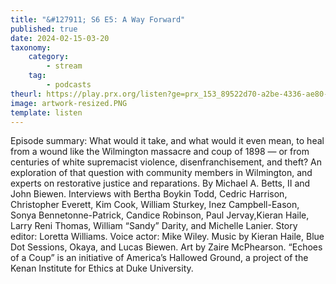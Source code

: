```yaml
---
title: "&#127911; S6 E5: A Way Forward"
published: true
date: 2024-02-15-03-20
taxonomy:
    category:
        - stream
    tag:
        - podcasts
theurl: https://play.prx.org/listen?ge=prx_153_89522d70-a2be-4336-ae80-b46ce84e25dc&uf=http%3A%2F%2Ffeeds.sceneonradio.org%2FSceneOnRadio
image: artwork-resized.PNG
template: listen
---
```


Episode summary: What would it take, and what would it even mean, to heal from a wound like the Wilmington massacre and coup of 1898 &mdash; or from centuries of white supremacist violence, disenfranchisement, and theft? An exploration of that question with community members in Wilmington, and experts on restorative justice and reparations. By Michael A. Betts, II and John Biewen. Interviews with Bertha Boykin Todd, Cedric Harrison, Christopher Everett, Kim Cook, William Sturkey, Inez Campbell-Eason, Sonya Bennetonne-Patrick, Candice Robinson, Paul Jervay,Kieran Haile, Larry Reni Thomas, William &ldquo;Sandy&rdquo; Darity, and Michelle Lanier. Story editor: Loretta Williams. Voice actor: Mike Wiley. Music by Kieran Haile, Blue Dot Sessions, Okaya, and Lucas Biewen. Art by Zaire McPhearson. &ldquo;Echoes of a Coup&rdquo; is an initiative of America&rsquo;s Hallowed Ground, a project of the Kenan Institute for Ethics at Duke University.
